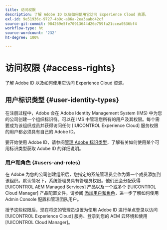 ```yaml
---
title: 访问权限
description: 了解 Adobe ID 以及如何使用它访问 Experience Cloud 资源。
exl-id: 9e51936c-9727-4b9c-a86a-2ea3aabd42cf
source-git-commit: 984269e5fe70913644d26e759fa21ccea0536bf4
workflow-type: ht
source-wordcount: '232'
ht-degree: 100%

---
```



# 访问权限 {#access-rights}

了解 Adobe ID 以及如何使用它访问 Experience Cloud 资源。

## 用户标识类型 {#user-identity-types}

在注册过程中，Adobe 会在 Adobe Identity Management System (IMS) 中为您的公司创建一个组织标识符。可以在 IMS 中管理您所有的用户及其权限。每个需要成为该组织成员并获得访问任何 [!UICONTROL Experience Cloud] 服务权限的用户都必须具有自己的 Adobe ID。

要开始使用 Adobe ID，请参阅[管理 Adobe 标识类型](https://helpx.adobe.com/cn/enterprise/using/identity.html)，了解有关如何使用某个可用标识类型获取 Adobe ID 的详细说明。

### 用户和角色 {#users-and-roles}

在 Adobe 为您的公司创建组织后，您指定的系统管理员会作为第一个成员添加到该组织。默认情况下，系统管理员具有管理员权限。他们还会分配获得 [!UICONTROL AEM Managed Services] 产品以及一个或多个 [!UICONTROL Cloud Manager] 产品配置文件。请参阅 [添加用户和角色](/help/requirements/users-and-roles.md)，进一步了解如何使用 Admin Console 配置和管理团队用户。

授予这些权限后，现在将您的管理员设置为使用 Adobe ID 进行单点登录以访问 [!UICONTROL Experience Cloud] 服务、登录到您的 AEM 云环境和使用 [!UICONTROL Cloud Manager]。
